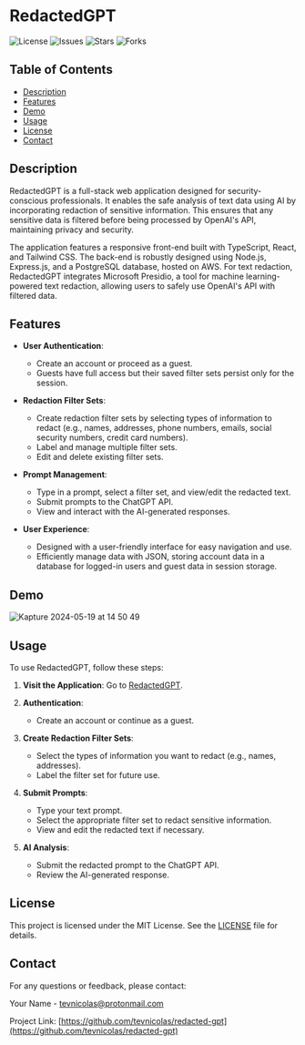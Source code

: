# RedactedGPT

![License](https://img.shields.io/github/license/tevnicolas/redacted-gpt)
![Issues](https://img.shields.io/github/issues/tevnicolas/redacted-gpt)
![Stars](https://img.shields.io/github/stars/tevnicolas/redacted-gpt)
![Forks](https://img.shields.io/github/forks/tevnicolas/redacted-gpt)

## Table of Contents

- [Description](#description)
- [Features](#features)
- [Demo](#demo)
- [Usage](#usage)
- [License](#license)
- [Contact](#contact)

## Description

RedactedGPT is a full-stack web application designed for security-conscious professionals. It enables the safe analysis of text data using AI by incorporating redaction of sensitive information. This ensures that any sensitive data is filtered before being processed by OpenAI's API, maintaining privacy and security.

The application features a responsive front-end built with TypeScript, React, and Tailwind CSS. The back-end is robustly designed using Node.js, Express.js, and a PostgreSQL database, hosted on AWS. For text redaction, RedactedGPT integrates Microsoft Presidio, a tool for machine learning-powered text redaction, allowing users to safely use OpenAI's API with filtered data.

## Features

- **User Authentication**:
  - Create an account or proceed as a guest.
  - Guests have full access but their saved filter sets persist only for the session.

- **Redaction Filter Sets**:
  - Create redaction filter sets by selecting types of information to redact (e.g., names, addresses, phone numbers, emails, social security numbers, credit card numbers).
  - Label and manage multiple filter sets.
  - Edit and delete existing filter sets.

- **Prompt Management**:
  - Type in a prompt, select a filter set, and view/edit the redacted text.
  - Submit prompts to the ChatGPT API.
  - View and interact with the AI-generated responses.

- **User Experience**:
  - Designed with a user-friendly interface for easy navigation and use.
  - Efficiently manage data with JSON, storing account data in a database for logged-in users and guest data in session storage.

## Demo
![Kapture 2024-05-19 at 14 50 49](https://github.com/tevnicolas/redacted-gpt/assets/155599138/b535c08c-3617-43f1-a3f5-b5ac215b9f07)



## Usage

To use RedactedGPT, follow these steps:

1. **Visit the Application**:
   Go to [RedactedGPT](https://your-live-demo-link.com).

2. **Authentication**:
   - Create an account or continue as a guest.

3. **Create Redaction Filter Sets**:
   - Select the types of information you want to redact (e.g., names, addresses).
   - Label the filter set for future use.

4. **Submit Prompts**:
   - Type your text prompt.
   - Select the appropriate filter set to redact sensitive information.
   - View and edit the redacted text if necessary.

5. **AI Analysis**:
   - Submit the redacted prompt to the ChatGPT API.
   - Review the AI-generated response.

## License

This project is licensed under the MIT License. See the [LICENSE](LICENSE) file for details.

## Contact

For any questions or feedback, please contact:

Your Name - [tevnicolas@protonmail.com](mailto:tevnicolas@protonmail.com)

Project Link: [https://github.com/tevnicolas/redacted-gpt](https://github.com/tevnicolas/redacted-gpt)
